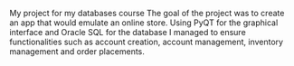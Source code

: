 My project for my databases course
The goal of the project was to create an app that would emulate an online store. Using PyQT for the graphical interface and Oracle SQL for the database I managed to ensure functionalities such as account creation, account management, inventory management and order placements.
